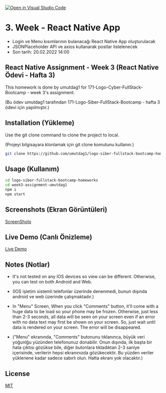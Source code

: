[![Open in Visual Studio Code](https://classroom.github.com/assets/open-in-vscode-f059dc9a6f8d3a56e377f745f24479a46679e63a5d9fe6f495e02850cd0d8118.svg)](https://classroom.github.com/online_ide?assignment_repo_id=7007281&assignment_repo_type=AssignmentRepo)
# 3. Week - React Native App

- Login ve Menu kısımlarının bulanacağı React Native App oluşturulacak
- JSONPlaceholder API ve axios kullanarak postlar listelenecek
- Son tarih: 20.02.2022 14:00

## React Native Assignment - Week 3 (React Native Ödevi - Hafta 3)

This homework is done by umutdag1 for 171-Logo-Cyber-FullStack-Bootcamp - week 3's assignment.

(Bu ödev umutdag1 tarafından 171-Logo-Siber-FullStack-Bootcamp - hafta 3 ödevi için yapılmıştır.)

## Installation (Yükleme)

Use the git clone command to clone the project to local.

(Projeyi bilgisayara klonlamak için git clone komutunu kullanın.)

```bash
git clone https://github.com/umutdag1/logo-siber-fullstack-bootcamp-homeworks
```

## Usage (Kullanım)

```bash
cd logo-siber-fullstack-bootcamp-homeworks
cd week3-assignment-umutdag1
npm i
npm start
```

## Screenshots (Ekran Görüntüleri)

[ScreenShots](https://github.com/171-Logo-Siber-FullStack-Bootcamp/week3-assignment-umutdag1/tree/main/screenshots)

## Live Demo (Canlı Önizleme)

[Live Demo](https://expo.dev/@umutdag1/week3-assignment-umutdag1)

## Notes (Notlar)
- It's not tested on any IOS devices so view can be different. Otherwise, you can test on both Android and Web. 

- (IOS işletim sistemli telefonlar üzerinde denenmedi, bunun dışında android ve web üzerinde çalışmaktadır.)

- In "Menu" Screen, When you click "Comments" button, it'll come with a huge data to be load so your phone may be frozen. Otherwise, just less than 2-3 seconds, all data will be seen on your screen even if an error with no data text may first be shown on your screen. So, just wait until data is rendered on your screen. The error will be disappeared. 

- ("Menu" ekranında, "Comments" butonunu tıklanınca, büyük veri yoğunlğu yüzünden telefonunuz donabilir. Onun dışında, ilk başta bir hata çıktısı gözükse bile, diğer butonlara tıkladıktan 2-3 saniye içerisinde, verilerin hepsi ekranınızda gözükecektir. Bu yüzden veriler yüklenene kadar sadece sabırlı olun. Hatta ekranı yok olacaktır.) 

## License
[MIT](https://github.com/171-Logo-Siber-FullStack-Bootcamp/week3-assignment-umutdag1/blob/main/LICENSE)